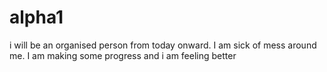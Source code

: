 # alpha1
i will be an organised person from today onward. I am sick of mess around me.
I am making some progress and i am feeling better
